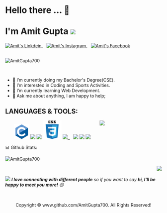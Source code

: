 <h1>  Hello there ... <g-emoji class="g-emoji" alias="wave" fallback-src="https://github.githubassets.com/images/icons/emoji/unicode/1f44b.png">👋</g-emoji> <br>
            <br> I'm Amit Gupta <img src="https://media.giphy.com/media/WUlplcMpOCEmTGBtBW/giphy.gif" width="50"> 
</h1>
 <a href=https://www.linkedin.com/in/amit-gupta-681206191/>
            <img align="center" alt="Amit's Linkdein" width="30px" src="https://www.vectorlogo.zone/logos/linkedin/linkedin-icon.svg" />
 </a>
&nbsp&nbsp
<a href=https://www.instagram.com/amitgupta700/>
            <img align="center" alt="Amit's Instagram" width="30px" src="https://www.vectorlogo.zone/logos/instagram/instagram-icon.svg" />
</a>
&nbsp&nbsp
<a href=https://www.facebook.com/profile.php?id=100008039226855>
            <img align="center" alt="Amit's Facebook" width="30px" src="https://www.vectorlogo.zone/logos/facebook/facebook-icon.svg" />
</a>

<br>
<br/>
<p align="left"> <img src="https://komarev.com/ghpvc/?username=AmitGupta700&label=Profile Views&color=blue&style=plastic" alt="AmitGupta700" /> </p>
<br>

- 🔭 I’m currently doing my Bachelor's Degree(CSE).
- 👀 I’m interested in Coding and Sports Activities.
- 🌱 I’m currently learning Web Development.
- 💬 Ask me about anything, I am happy to help;

<h2 align="left">LANGUAGES & TOOLS:</h2>
        <p align="center">
           <p align="center"><code><a href="https://en.wikipedia.org/wiki/C_(programming_language)"><img width="48px" src="https://raw.githubusercontent.com/devicons/devicon/master/icons/c/c-original.svg"/></a></code>
            <code><a href="https://www.python.org/"><img width="48px" src="https://www.vectorlogo.zone/logos/python/python-icon.svg"></a></code>
            <code><a href="https://en.wikipedia.org/wiki/HTML"><img width="48px" src="https://www.vectorlogo.zone/logos/w3_html5/w3_html5-icon.svg"></a></code>
            <code><a href="https://en.wikipedia.org/wiki/CSS"><img width="60px" src="https://raw.githubusercontent.com/devicons/devicon/master/icons/css3/css3-original-wordmark.svg"></a></code>
            <code><a href="https://code.visualstudio.com/"><img width="48x" src="https://upload.wikimedia.org/wikipedia/commons/thumb/9/9a/Visual_Studio_Code_1.35_icon.svg/64px-Visual_Studio_Code_1.35_icon.svg.png" > </a> </code>
            <code><a href="https://sourceforge.net/projects/orwelldevcpp/"><img width="47px" src="https://a.fsdn.com/allura/p/orwelldevcpp/icon?1480458710?&w=90" ></a></code>
            <code><img height="48px" src="https://git-scm.com/images/logos/downloads/Git-Icon-1788C.png"></code>
            <img align="right" src="https://media.giphy.com/media/M9gbBd9nbDrOTu1Mqx/giphy.gif" width="200px">
            <code><a href="https://www.microsoft.com/en-in/microsoft-365/word"><img src="https://png.pngtree.com/element_our/md/20180627/md_5b33460fe6357.jpg" width="53px"></a></code>
        </p>

📊 Github Stats:

<p align="left"> <img src="https://github-readme-stats.vercel.app/api?username=AmitGupta700&show_icons=true&theme=gotham" alt="AmitGupta700" />
<p align="right"><img src="https://github-readme-streak-stats.herokuapp.com/?user=AmitGupta700&theme=dark&hide_border=true&background=0D1117&stroke=0000"/></p>
<p align-"left"><img src="https://media.giphy.com/media/LnQjpWaON8nhr21vNW/giphy.gif" width="80px"> <em><b>I love connecting with different people</b> so if you want to say <b>hi, I'll be happy to meet you more!</b> 😊</em></p>

<br>
<br/>
 <div align="center">
          Copyright &copy; www.github.com/AmitGupta700. All Rights Reserved!
      </div>
